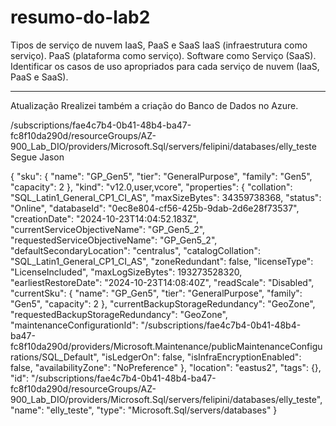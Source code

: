 # resumo-do-lab2
Tipos de serviço de nuvem
IaaS, PaaS e SaaS
IaaS (infraestrutura como serviço).
PaaS (plataforma como serviço).
Software como Serviço (SaaS).
Identificar os casos de uso apropriados para cada serviço de nuvem (IaaS, PaaS e SaaS).

____ 
Atualização 
Rrealizei também a criação do Banco de Dados no Azure. 

/subscriptions/fae4c7b4-0b41-48b4-ba47-fc8f10da290d/resourceGroups/AZ-900_Lab_DIO/providers/Microsoft.Sql/servers/felipini/databases/elly_teste
Segue Jason 

{
    "sku": {
        "name": "GP_Gen5",
        "tier": "GeneralPurpose",
        "family": "Gen5",
        "capacity": 2
    },
    "kind": "v12.0,user,vcore",
    "properties": {
        "collation": "SQL_Latin1_General_CP1_CI_AS",
        "maxSizeBytes": 34359738368,
        "status": "Online",
        "databaseId": "0ec8e804-cf56-425b-9dab-2d6e28f73537",
        "creationDate": "2024-10-23T14:04:52.183Z",
        "currentServiceObjectiveName": "GP_Gen5_2",
        "requestedServiceObjectiveName": "GP_Gen5_2",
        "defaultSecondaryLocation": "centralus",
        "catalogCollation": "SQL_Latin1_General_CP1_CI_AS",
        "zoneRedundant": false,
        "licenseType": "LicenseIncluded",
        "maxLogSizeBytes": 193273528320,
        "earliestRestoreDate": "2024-10-23T14:08:40Z",
        "readScale": "Disabled",
        "currentSku": {
            "name": "GP_Gen5",
            "tier": "GeneralPurpose",
            "family": "Gen5",
            "capacity": 2
        },
        "currentBackupStorageRedundancy": "GeoZone",
        "requestedBackupStorageRedundancy": "GeoZone",
        "maintenanceConfigurationId": "/subscriptions/fae4c7b4-0b41-48b4-ba47-fc8f10da290d/providers/Microsoft.Maintenance/publicMaintenanceConfigurations/SQL_Default",
        "isLedgerOn": false,
        "isInfraEncryptionEnabled": false,
        "availabilityZone": "NoPreference"
    },
    "location": "eastus2",
    "tags": {},
    "id": "/subscriptions/fae4c7b4-0b41-48b4-ba47-fc8f10da290d/resourceGroups/AZ-900_Lab_DIO/providers/Microsoft.Sql/servers/felipini/databases/elly_teste",
    "name": "elly_teste",
    "type": "Microsoft.Sql/servers/databases"
}
